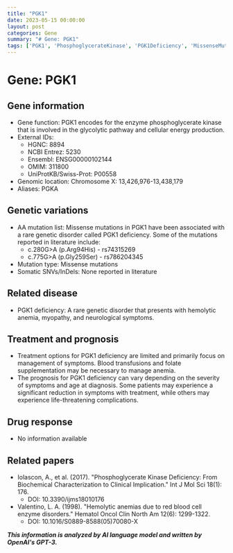 ```yaml
---
title: "PGK1"
date: 2023-05-15 00:00:00
layout: post
categories: Gene
summary: "# Gene: PGK1"
tags: ['PGK1', 'PhosphoglycerateKinase', 'PGK1Deficiency', 'MissenseMutations', 'RareGeneticDisorder', 'Anemia', 'NeurologicalSymptoms', 'Prognosis']
---
```


# Gene: PGK1

## Gene information
- Gene function: PGK1 encodes for the enzyme phosphoglycerate kinase that is involved in the glycolytic pathway and cellular energy production.
- External IDs: 
   - HGNC: 8894
   - NCBI Entrez: 5230
   - Ensembl: ENSG00000102144
   - OMIM: 311800
   - UniProtKB/Swiss-Prot: P00558
- Genomic location: Chromosome X: 13,426,976-13,438,179
- Aliases: PGKA

## Genetic variations
- AA mutation list:  Missense mutations in PGK1 have been associated with a rare genetic disorder called PGK1 deficiency. Some of the mutations reported in literature include:
   - c.280G>A (p.Arg94His) - rs74315269
   - c.775G>A (p.Gly259Ser) - rs786204345
- Mutation type: Missense mutations
- Somatic SNVs/InDels: None reported in literature

## Related disease
- PGK1 deficiency: A rare genetic disorder that presents with hemolytic anemia, myopathy, and neurological symptoms.

## Treatment and prognosis
- Treatment options for PGK1 deficiency are limited and primarily focus on management of symptoms. Blood transfusions and folate supplementation may be necessary to manage anemia.
- The prognosis for PGK1 deficiency can vary depending on the severity of symptoms and age at diagnosis. Some patients may experience a significant reduction in symptoms with treatment, while others may experience life-threatening complications.

## Drug response
- No information available

## Related papers
- Iolascon, A., et al. (2017). "Phosphoglycerate Kinase Deficiency: From Biochemical Characterization to Clinical Implication." Int J Mol Sci 18(1): 176. 
   - DOI: 10.3390/ijms18010176
- Valentino, L. A. (1998). "Hemolytic anemias due to red blood cell enzyme disorders."  Hematol Oncol Clin North Am 12(6): 1299-1322.
   - DOI: 10.1016/S0889-8588(05)70080-X

**_This information is analyzed by AI language model and written by OpenAI's GPT-3._**